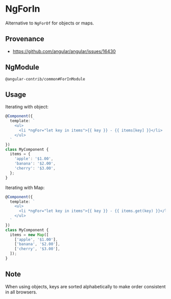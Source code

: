 # NgForIn

Alternative to `NgForOf` for objects or maps.

## Provenance

+ https://github.com/angular/angular/issues/16430

## NgModule

`@angular-contrib/common#ForInModule`

## Usage

Iterating with object:

```typescript
@Component({
  template: `
    <ul>
      <li *ngFor="let key in items">{{ key }} - {{ items[key] }}</li>
    </ul>
  `
})
class MyComponent {
  items = {
    'apple': '$1.00',
    'banana': '$2.00',
    'cherry': '$3.00',
  };
}
```

Iterating with Map:

```typescript
@Component({
  template: `
    <ul>
      <li *ngFor="let key in items">{{ key }} - {{ items.get(key) }}</li>
    </ul>
  `
})
class MyComponent {
  items = new Map([
    ['apple', '$1.00'],
    ['banana', '$2.00'],
    ['cherry', '$3.00'],
  ]);
}
```

## Note

When using objects, keys are sorted alphabetically to make order consistent in all browsers.
